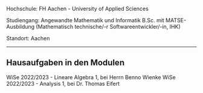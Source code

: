 Hochschule:
FH Aachen - University of Applied Sciences

Studiengang:
Angewandte Mathematik und Informatik B.Sc. mit MATSE-Ausbildung (Mathematisch technische/-r Softwareentwickler/-in, IHK)

Standort:
Aachen

---

## Hausaufgaben in den Modulen

WiSe 2022/2023 - Lineare Algebra 1, bei Herrn Benno Wienke
WiSe 2022/2023 - Analysis 1, bei Dr. Thomas Eifert

